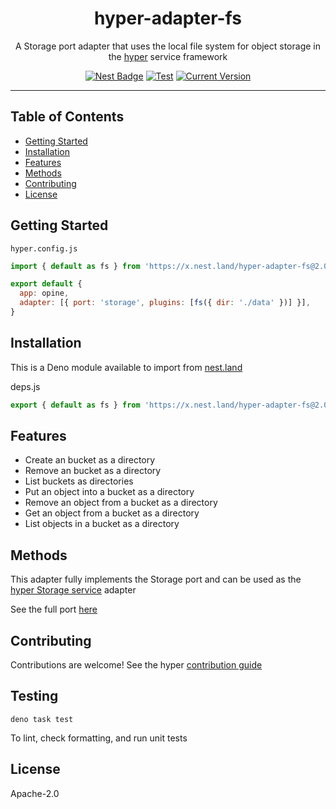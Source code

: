 <h1 align="center">hyper-adapter-fs</h1>
<p align="center">A Storage port adapter that uses the local file system for object storage in the <a href="https://hyper.io/">hyper</a>  service framework</p>
</p>
<p align="center">
  <a href="https://nest.land/package/hyper-adapter-fs"><img src="https://nest.land/badge.svg" alt="Nest Badge" /></a>
  <a href="https://github.com/hyper63/hyper-adapter-fs/actions/workflows/test.yml"><img src="https://github.com/hyper63/hyper-adapter-fs/actions/workflows/test.yml/badge.svg" alt="Test" /></a>
  <a href="https://github.com/hyper63/hyper-adapter-fs/tags/"><img src="https://img.shields.io/github/tag/hyper63/hyper-adapter-fs" alt="Current Version" /></a>
</p>

---

## Table of Contents

- [Getting Started](#getting-started)
- [Installation](#installation)
- [Features](#features)
- [Methods](#methods)
- [Contributing](#contributing)
- [License](#license)

## Getting Started

`hyper.config.js`

```js
import { default as fs } from 'https://x.nest.land/hyper-adapter-fs@2.0.3/mod.js'

export default {
  app: opine,
  adapter: [{ port: 'storage', plugins: [fs({ dir: './data' })] }],
}
```

## Installation

This is a Deno module available to import from
[nest.land](https://nest.land/package/hyper-adapter-fs)

deps.js

```js
export { default as fs } from 'https://x.nest.land/hyper-adapter-fs@2.0.3/mod.js'
```

## Features

- Create an bucket as a directory
- Remove an bucket as a directory
- List buckets as directories
- Put an object into a bucket as a directory
- Remove an object from a bucket as a directory
- Get an object from a bucket as a directory
- List objects in a bucket as a directory

## Methods

This adapter fully implements the Storage port and can be used as the
[hyper Storage service](https://docs.hyper.io/storage-api) adapter

See the full port [here](https://nest.land/package/hyper-port-storage)

## Contributing

Contributions are welcome! See the hyper
[contribution guide](https://docs.hyper.io/contributing-to-hyper)

## Testing

```
deno task test
```

To lint, check formatting, and run unit tests

## License

Apache-2.0
